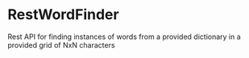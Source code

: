 # RestWordFinder
Rest API for finding instances of words from a provided dictionary in a provided grid of NxN characters
